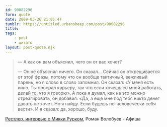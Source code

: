 ```yaml
---
id: 90082296
form: quote
date: 2009-03-26 21:05:47
tumblr: https://untitled.urbansheep.com/post/90082296
title: 
tags:
    - post
    - цитаты
layout: post-quote.njk
---
```


<blockquote>
<p>—&nbsp;А как он вам объяснил, чего он от вас хочет?</p>
<p>—&nbsp;Он не объяснял ничего. Он сказал… Сейчас он открещивается от этой фразы, потому что он вообще тактичный, вежливый парень, но я слово в слово запомнил. Он сказал: «У&nbsp;меня есть кино. Ты просрал карьеру, так что если хочешь со&nbsp;мной работать, делай то, что я говорю». А пока я думал, как&nbsp;на&nbsp;это можно отреагировать, он добавил: «Да, а еще мне под&nbsp;тебя никто денег давать не хочет. Но я найду. Если будешь&nbsp;по-человечески себя вести». И я сказал: да, хорошо, буду.</p>
</blockquote>

<a href="http://www.afisha.ru/article/5060/">Рестлер, интервью с Микки Рурком</a>, Роман Волобуев - Афиша
